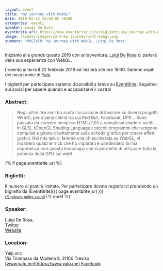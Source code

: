 ```yaml
---
layout: event
title: "My journey with WebGL"
date: 2019-02-22 19:00:00 +0100
categories: eventi
speaker: Luigi De Rosa
eventbrite_url: https://www.eventbrite.it/e/biglietti-my-journey-with-webgl-55751445073
image: /assets/images/card-my-journey-with-webgl.png
summary: "MUGTalk: My Journey with WebGL, Luigi De Rosa"
---
```

Iniziamo alla grande questo 2019 con un'avventura. [Luigi De Rosa](#speaker) ci parlerà della sua esperienza con WebGL.

L’evento si terrà il 22 febbraio 2019 ed inizierà alle ore 19.00. Saremo ospiti dei nostri amici di [Yalp](#location).

I biglietti per partecipare saranno disponibili a breve su [EventBrite](#tickets). Seguiteci sui social per sapere quando e accaparrarvi il vostro!

<h3>Abstract:</h3>

> Negli ultimi tre anni ho avuto l'occasione di lavorare su diversi progetti WebGL per diversi clienti tra cui Red Bull, Facebook, UPS...
> Sono passato da scrivere semplice HTML/CSS a complessi shaders scritti in GLSL (OpenGL Shading Language): piccoli programmi che vengono compilati e girano direttamente sulla scheda grafica per creare effetti grafici.
> Nel mio talk ci faremo una chiacchierata su WebGL, vi mostrerò qualche trick che ho imparato e condividerò la mia esperienza con questa tecnologia che ci permette di utilizzare tutta la potenza della GPU sul web!

{% if page.eventbrite_url %}
<a id="tickets"></a>
<h3>Biglietti:</h3>
Il numero di posti è limitato. Per partecipare dovete registrarvi prendendo un biglietto da [EventBrite]({{ page.eventbrite_url }})<br/>
<small><a href="#privacy-policy">(*) privacy policy eventi</a></small>
{% endif %}

<a id="speaker"></a>
<h3>Speaker:</h3>

Luigi De Rosa,<br/>
[Twitter](https://twitter.com/luruke)<br/>
[Website](http://luruke.com)

<a id="location"></a>
<h3>Location:</h3>

Yalp snc<br/>
Via Tommaso da Modena 8, 31100 Treviso<br/>
[www.yalp.me](https://www.yalp.me) [Facebook](https://www.facebook.com/WeMadeStrategies)
